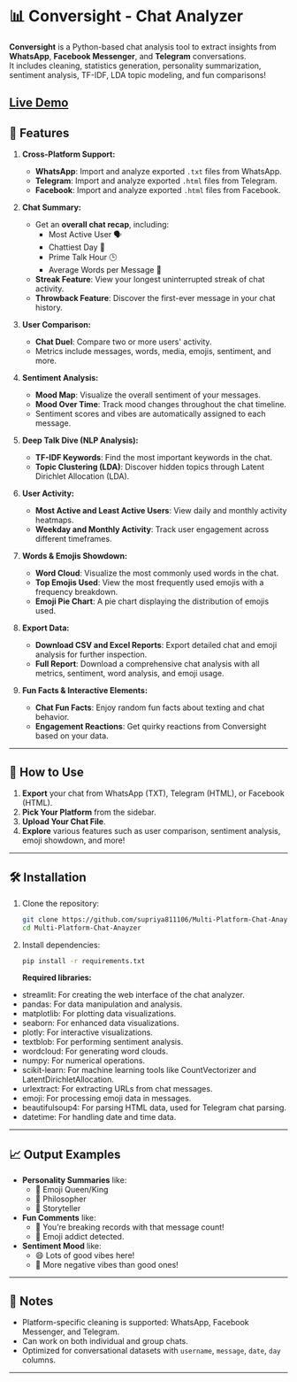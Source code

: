 # 📊 Conversight - Chat Analyzer

**Conversight** is a Python-based chat analysis tool to extract insights from **WhatsApp**, **Facebook Messenger**, and **Telegram** conversations.  
It includes cleaning, statistics generation, personality summarization, sentiment analysis, TF-IDF, LDA topic modeling, and fun comparisons!

[Live Demo](https://conversight.onrender.com)
---

## 🚀 Features

1. **Cross-Platform Support:**
   - **WhatsApp**: Import and analyze exported `.txt` files from WhatsApp.
   - **Telegram**: Import and analyze exported `.html` files from Telegram.
   - **Facebook**: Import and analyze exported `.html` files from Facebook.

2. **Chat Summary:**
   - Get an **overall chat recap**, including:
     - Most Active User 🗣️
     - Chattiest Day 📅
     - Prime Talk Hour 🕒
     - Average Words per Message 📏
   - **Streak Feature**: View your longest uninterrupted streak of chat activity.
   - **Throwback Feature**: Discover the first-ever message in your chat history.

3. **User Comparison:**
   - **Chat Duel**: Compare two or more users' activity.
   - Metrics include messages, words, media, emojis, sentiment, and more.

4. **Sentiment Analysis:**
   - **Mood Map**: Visualize the overall sentiment of your messages.
   - **Mood Over Time**: Track mood changes throughout the chat timeline.
   - Sentiment scores and vibes are automatically assigned to each message.

5. **Deep Talk Dive (NLP Analysis):**
   - **TF-IDF Keywords**: Find the most important keywords in the chat.
   - **Topic Clustering (LDA)**: Discover hidden topics through Latent Dirichlet Allocation (LDA).

6. **User Activity:**
   - **Most Active and Least Active Users**: View daily and monthly activity heatmaps.
   - **Weekday and Monthly Activity**: Track user engagement across different timeframes.

7. **Words & Emojis Showdown:**
   - **Word Cloud**: Visualize the most commonly used words in the chat.
   - **Top Emojis Used**: View the most frequently used emojis with a frequency breakdown.
   - **Emoji Pie Chart**: A pie chart displaying the distribution of emojis used.

8. **Export Data:**
   - **Download CSV and Excel Reports**: Export detailed chat and emoji analysis for further inspection.
   - **Full Report**: Download a comprehensive chat analysis with all metrics, sentiment, word analysis, and emoji usage.

9. **Fun Facts & Interactive Elements:**
   - **Chat Fun Facts**: Enjoy random fun facts about texting and chat behavior.
   - **Engagement Reactions**: Get quirky reactions from Conversight based on your data.

---

## 🎯 How to Use

1. **Export** your chat from WhatsApp (TXT), Telegram (HTML), or Facebook (HTML).
2. **Pick Your Platform** from the sidebar.
3. **Upload Your Chat File**.
4. **Explore** various features such as user comparison, sentiment analysis, emoji showdown, and more!

---

## 🛠 Installation

1. Clone the repository:
    ```bash
    git clone https://github.com/supriya811106/Multi-Platform-Chat-Anayzer.git
    cd Multi-Platform-Chat-Anayzer
    ```

2. Install dependencies:
    ```bash
    pip install -r requirements.txt
    ```

    **Required libraries:**
- streamlit: For creating the web interface of the chat analyzer.
- pandas: For data manipulation and analysis.
- matplotlib: For plotting data visualizations.
- seaborn: For enhanced data visualizations.
- plotly: For interactive visualizations.
- textblob: For performing sentiment analysis.
- wordcloud: For generating word clouds.
- numpy: For numerical operations.
- scikit-learn: For machine learning tools like CountVectorizer and LatentDirichletAllocation.
- urlextract: For extracting URLs from chat messages.
- emoji: For processing emoji data in messages.
- beautifulsoup4: For parsing HTML data, used for Telegram chat parsing.
- datetime: For handling date and time data.

---

## 📈 Output Examples

- **Personality Summaries** like:
  - 🎉 Emoji Queen/King
  - 🧠 Philosopher
  - 📸 Storyteller
- **Fun Comments** like:
  - 🧨 You’re breaking records with that message count!
  - 🤣 Emoji addict detected.
- **Sentiment Mood** like:
  - 😄 Lots of good vibes here!
  - 😬 More negative vibes than good ones!

---

## 📝 Notes

- Platform-specific cleaning is supported: WhatsApp, Facebook Messenger, and Telegram.
- Can work on both individual and group chats.
- Optimized for conversational datasets with `username`, `message`, `date`, `day` columns.

---


